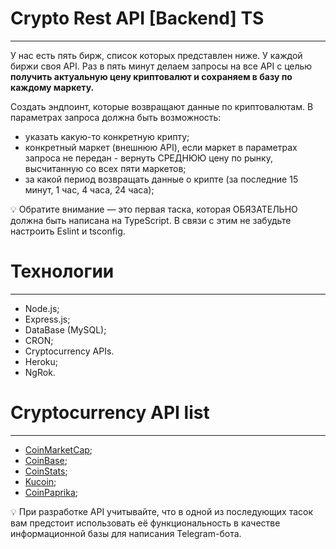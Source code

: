 # Crypto Rest API  [Backend] TS

---

У нас есть пять бирж, список которых представлен ниже. У каждой биржи своя API. Раз в пять минут делаем запросы на все API с целью **получить актуальную цену криптовалют и сохраняем в базу по каждому маркету.**

Создать эндпоинт, которые возвращают данные по криптовалютам. В параметрах запроса должна быть возможность:

- указать какую-то конкретную крипту;
- конкретный маркет (внешнюю API), если маркет в параметрах запроса не передан - вернуть СРЕДНЮЮ цену по рынку, высчитанную со всех пяти маркетов;
- за какой период возвращать данные о крипте (за последние 15 минут, 1 час, 4 часа, 24 часа);

<aside>
💡 Обратите внимание — это первая таска, которая ОБЯЗАТЕЛЬНО должна быть написана на TypeScript. В связи с этим не забудьте настроить Eslint и tsconfig.

</aside>

# Технологии

---

- Node.js;
- Express.js;
- DataBase (MySQL);
- CRON;
- Cryptocurrency APIs.
- Heroku;
- NgRok.

# Cryptocurrency API list

---

- [CoinMarketCap](https://coinmarketcap.com/api/documentation/v1/#operation/getV1CryptocurrencyListingsLatest);
- [CoinBase](https://developers.coinbase.com/api/v2?javascript#introduction);
- [CoinStats](https://documenter.getpostman.com/view/5734027/RzZ6Hzr3);
- [Kucoin](https://docs.kucoin.com/#general);
- [CoinPaprika](https://api.coinpaprika.com/);

<aside>
💡 При разработке API учитывайте, что в одной из последующих тасок вам предстоит использовать её функциональность в качестве информационной базы для написания Telegram-бота.

</aside>
